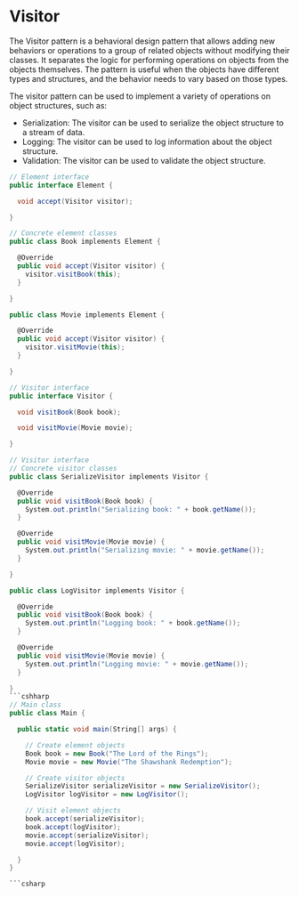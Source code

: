 # Visitor

The Visitor pattern is a behavioral design pattern that allows adding new behaviors or operations to a group of related objects without modifying their classes. It separates the logic for performing operations on objects from the objects themselves. The pattern is useful when the objects have different types and structures, and the behavior needs to vary based on those types.

The visitor pattern can be used to implement a variety of operations on object structures, such as:

- Serialization: The visitor can be used to serialize the object structure to a stream of data.
- Logging: The visitor can be used to log information about the object structure.
- Validation: The visitor can be used to validate the object structure.

```csharp
// Element interface
public interface Element {

  void accept(Visitor visitor);

}

// Concrete element classes
public class Book implements Element {

  @Override
  public void accept(Visitor visitor) {
    visitor.visitBook(this);
  }

}

public class Movie implements Element {

  @Override
  public void accept(Visitor visitor) {
    visitor.visitMovie(this);
  }

}
```

```csharp
// Visitor interface
public interface Visitor {

  void visitBook(Book book);

  void visitMovie(Movie movie);

}
```

````csharp
// Visitor interface
// Concrete visitor classes
public class SerializeVisitor implements Visitor {

  @Override
  public void visitBook(Book book) {
    System.out.println("Serializing book: " + book.getName());
  }

  @Override
  public void visitMovie(Movie movie) {
    System.out.println("Serializing movie: " + movie.getName());
  }

}

public class LogVisitor implements Visitor {

  @Override
  public void visitBook(Book book) {
    System.out.println("Logging book: " + book.getName());
  }

  @Override
  public void visitMovie(Movie movie) {
    System.out.println("Logging movie: " + movie.getName());
  }

}
```cshharp
// Main class
public class Main {

  public static void main(String[] args) {

    // Create element objects
    Book book = new Book("The Lord of the Rings");
    Movie movie = new Movie("The Shawshank Redemption");

    // Create visitor objects
    SerializeVisitor serializeVisitor = new SerializeVisitor();
    LogVisitor logVisitor = new LogVisitor();

    // Visit element objects
    book.accept(serializeVisitor);
    book.accept(logVisitor);
    movie.accept(serializeVisitor);
    movie.accept(logVisitor);

  }
}

```csharp
````
